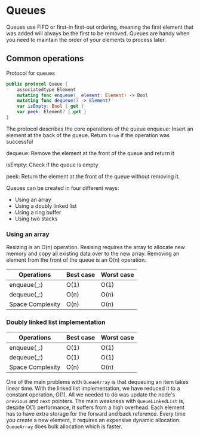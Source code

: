 #  Queues

Queues use FIFO or first-in first-out ordering, meaning the first element that was added will always be the first to be removed. Queues are handy when you need to maintain the order of your elements to process later.

## Common operations
Protocol for queues
```swift
public protocol Queue {
    associatedtype Element
    mutating func enqueue(_ element: Element) -> Bool
    mutating func dequeue() -> Element?
    var isEmpty: Bool { get }
    var peek: Element? { get }
}
```

The protocol describes the core operations of the queue
enqueue: Insert an element at the back of the queue. Return `true` if the operation was successful 

dequeue: Remove the element at the front of the queue and return it

isEmpty: Check if the queue is empty

peek: Return the element at the front of the queue without removing it.

Queues can be created in four different ways:
- Using an array
- Using a doubly linked list 
- Using a ring buffer
- Using two stacks

### Using an array
Resizing is an O(n) operation. Resising requires the array to allocate new memory and copy all existing data over to the new array.
Removing an element from the front of the queue is an O(n) operation.

Operations|Best case|Worst case
-------------|-----------|-------------
enqueue(_:)|O(1)|O(1)
dequeue(_:)|O(n)|O(n)
Space Complexity|O(n)|O(n)


### Doubly linked list implementation
Operations|Best case|Worst case
-------------|-----------|-------------
enqueue(_:)|O(1)|O(1)
dequeue(_:)|O(1)|O(1)
Space Complexity|O(n)|O(n)

One of the main problems with `QueueArray` is that dequeuing an item takes linear time. With the linked list implementation, we have reduced it to a constant operation, O(1). All we needed to do was update the node's `previous` and `next` pointers.
The main weakness with `QueueLinkedList` is, despite O(1) performance, it suffers from a high overhead. Each element has to have extra storage for the forward and back reference. Every time you create a new element, it requires an expensive dynamic allocation. `QueueArray` does bulk allocation which is faster.
